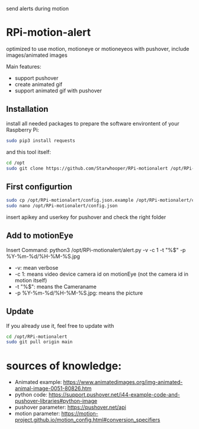 send alerts during motion

# RPi-motion-alert

optimized to use motion, motioneye or motioneyeos with pushover, include images/animated images

Main features:
* support pushover
* create animated gif
* support animated gif with pushover

## Installation ##
install all needed packages to prepare the software environtent of your Raspberry Pi:

```bash
sudo pip3 install requests
```
and this tool itself:
```bash
cd /opt
sudo git clone https://github.com/Starwhooper/RPi-motionalert /opt/RPi-motionalert

```
## First configurtion ##
```bash
sudo cp /opt/RPi-motionalert/config.json.example /opt/RPi-motionalert/config.json
sudo nano /opt/RPi-motionalert/config.json
```
insert apikey and userkey for pushover and check the right folder

## Add to motionEye
Insert Command: python3 /opt/RPi-motionalert/alert.py -v -c 1 -t "%$" -p %Y-%m-%d/%H-%M-%S.jpg
* -v: mean verbose
* -c 1: means video device camera id on motionEye (not the camera id in motion itself)
* -t "%$": means the Cameraname
* -p %Y-%m-%d/%H-%M-%S.jpg: means the picture

## Update ##
If you already use it, feel free to update with
```bash
cd /opt/RPi-motionalert
sudo git pull origin main
```

# sources of knowledge:
* Animated example: https://www.animatedimages.org/img-animated-animal-image-0051-80826.htm
* python code: https://support.pushover.net/i44-example-code-and-pushover-libraries#python-image
* pushover parameter: https://pushover.net/api
* motion parameter: https://motion-project.github.io/motion_config.html#conversion_specifiers
